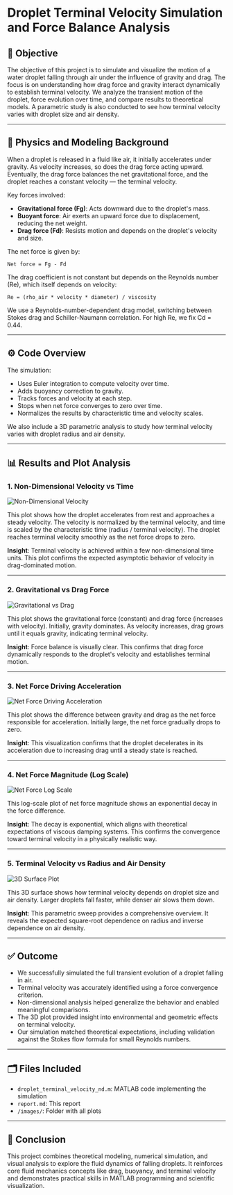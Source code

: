 # Droplet Terminal Velocity Simulation and Force Balance Analysis

## 📌 Objective

The objective of this project is to simulate and visualize the motion of a water droplet falling through air under the influence of gravity and drag. The focus is on understanding how drag force and gravity interact dynamically to establish terminal velocity. We analyze the transient motion of the droplet, force evolution over time, and compare results to theoretical models. A parametric study is also conducted to see how terminal velocity varies with droplet size and air density.

---

## 🧪 Physics and Modeling Background

When a droplet is released in a fluid like air, it initially accelerates under gravity. As velocity increases, so does the drag force acting upward. Eventually, the drag force balances the net gravitational force, and the droplet reaches a constant velocity — the terminal velocity.

Key forces involved:
- **Gravitational force (Fg)**: Acts downward due to the droplet's mass.
- **Buoyant force**: Air exerts an upward force due to displacement, reducing the net weight.
- **Drag force (Fd)**: Resists motion and depends on the droplet's velocity and size.

The net force is given by:

    Net force = Fg - Fd

The drag coefficient is not constant but depends on the Reynolds number (Re), which itself depends on velocity:

    Re = (rho_air * velocity * diameter) / viscosity

We use a Reynolds-number-dependent drag model, switching between Stokes drag and Schiller-Naumann correlation. For high Re, we fix Cd = 0.44.

---

## ⚙️ Code Overview

The simulation:
- Uses Euler integration to compute velocity over time.
- Adds buoyancy correction to gravity.
- Tracks forces and velocity at each step.
- Stops when net force converges to zero over time.
- Normalizes the results by characteristic time and velocity scales.

We also include a 3D parametric analysis to study how terminal velocity varies with droplet radius and air density.

---

## 📊 Results and Plot Analysis

### 1. Non-Dimensional Velocity vs Time

![Non-Dimensional Velocity](images/non-dimensional-velocity.png)

This plot shows how the droplet accelerates from rest and approaches a steady velocity. The velocity is normalized by the terminal velocity, and time is scaled by the characteristic time (radius / terminal velocity). The droplet reaches terminal velocity smoothly as the net force drops to zero.

**Insight**: Terminal velocity is achieved within a few non-dimensional time units. This plot confirms the expected asymptotic behavior of velocity in drag-dominated motion.

---

### 2. Gravitational vs Drag Force

![Gravitational vs Drag](images/Gravitational-vs-Drag-Force.png)

This plot shows the gravitational force (constant) and drag force (increases with velocity). Initially, gravity dominates. As velocity increases, drag grows until it equals gravity, indicating terminal velocity.

**Insight**: Force balance is visually clear. This confirms that drag force dynamically responds to the droplet's velocity and establishes terminal motion.

---

### 3. Net Force Driving Acceleration

![Net Force Driving Acceleration](images/Net-Force-Driving-Acceleration.png)

This plot shows the difference between gravity and drag as the net force responsible for acceleration. Initially large, the net force gradually drops to zero.

**Insight**: This visualization confirms that the droplet decelerates in its acceleration due to increasing drag until a steady state is reached.

---

### 4. Net Force Magnitude (Log Scale)

![Net Force Log Scale](images/Net-Force-Magnitude-Log-Scale.png)

This log-scale plot of net force magnitude shows an exponential decay in the force difference.

**Insight**: The decay is exponential, which aligns with theoretical expectations of viscous damping systems. This confirms the convergence toward terminal velocity in a physically realistic way.

---

### 5. Terminal Velocity vs Radius and Air Density

![3D Surface Plot](images/Terminal-Velocity-vs-Radius-and-Air-Density.png)

This 3D surface shows how terminal velocity depends on droplet size and air density. Larger droplets fall faster, while denser air slows them down.

**Insight**: This parametric sweep provides a comprehensive overview. It reveals the expected square-root dependence on radius and inverse dependence on air density.

---

## ✅ Outcome

- We successfully simulated the full transient evolution of a droplet falling in air.
- Terminal velocity was accurately identified using a force convergence criterion.
- Non-dimensional analysis helped generalize the behavior and enabled meaningful comparisons.
- The 3D plot provided insight into environmental and geometric effects on terminal velocity.
- Our simulation matched theoretical expectations, including validation against the Stokes flow formula for small Reynolds numbers.

---

## 🗂️ Files Included

- `droplet_terminal_velocity_nd.m`: MATLAB code implementing the simulation
- `report.md`: This report
- `/images/`: Folder with all plots

---

## 📌 Conclusion

This project combines theoretical modeling, numerical simulation, and visual analysis to explore the fluid dynamics of falling droplets. It reinforces core fluid mechanics concepts like drag, buoyancy, and terminal velocity and demonstrates practical skills in MATLAB programming and scientific visualization.
